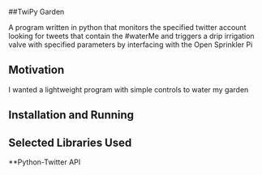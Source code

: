 ##TwiPy Garden

A program written in python that monitors the specified twitter account looking
for tweets that contain the #waterMe and triggers a drip irrigation valve with
specified parameters by interfacing with the Open Sprinkler Pi

## Motivation

I wanted a lightweight program with simple controls to water my garden

## Installation and Running

## Selected Libraries Used

**Python-Twitter API

